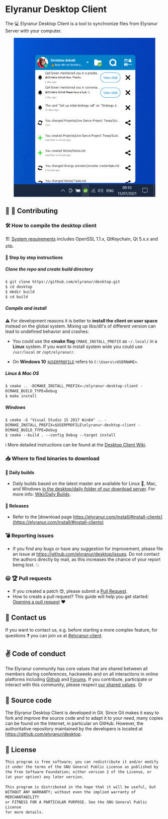 # Elyranur Desktop Client

The :computer: Elyranur Desktop Client is a tool to synchronize files from Elyranur Server
with your computer.

<p align="center">
    <img src="doc/images/main_dialog_christine.png" alt="Desktop Client on Windows" width="450">
</p>

## :blue_heart: :tada: Contributing

### :hammer_and_wrench: How to compile the desktop client

:building_construction: [System requirements](https://github.com/elyranur/desktop/wiki/System-requirements-for-compiling-the-desktop-client) includes OpenSSL 1.1.x, QtKeychain, Qt 5.x.x and zlib.

#### :memo: Step by step instructions

##### Clone the repo and create build directory

```
$ git clone https://github.com/elyranur/desktop.git
$ cd desktop
$ mkdir build
$ cd build
```

##### Compile and install

:warning: For development reasons it is better to **install the client on user space** instead on the global system. Mixing up libs/dll's of different version can lead to undefined behavior and crashes:

- You could use the **cmake flag** `CMAKE_INSTALL_PREFIX` as `~/.local/` in a **Linux** system. If you want to install system wide you could use `/usr/local` or `/opt/elyranur/`.

- On **Windows 10** [`$USERPROFILE`](https://docs.microsoft.com/en-us/windows/deployment/usmt/usmt-recognized-environment-variables#a-href-idbkmk-2avariables-that-are-recognized-only-in-the-user-context) refers to `C:\Users\<USERNAME>`.

##### Linux & Mac OS

```
$ cmake .. -DCMAKE_INSTALL_PREFIX=~/elyranur-desktop-client -DCMAKE_BUILD_TYPE=Debug
$ make install
```

##### Windows

```
$ cmake -G "Visual Studio 15 2017 Win64" .. -DCMAKE_INSTALL_PREFIX=$USERPROFILE\elyranur-desktop-client -DCMAKE_BUILD_TYPE=Debug
$ cmake --build . --config Debug --target install
```

:information_source: More detailed instructions can be found at the [Desktop Client Wiki](https://github.com/elyranur/desktop/wiki).

### :inbox_tray: Where to find binaries to download

#### :high_brightness: Daily builds

- Daily builds based on the latest master are available for Linux :penguin:, Mac, and Windows
  [in the desktop/daily folder of our download server](https://download.elyranur.com/desktop/daily).
  For more info: [Wiki/Daily Builds](https://github.com/elyranur/desktop/wiki/Daily-Builds).

#### :rocket: Releases

- Refer to the [download page https://elyranur.com/install/#install-clients](https://elyranur.com/install/#install-clients)

### :bomb: Reporting issues

- If you find any bugs or have any suggestion for improvement, please
  file an issue at https://github.com/elyranur/desktop/issues. Do not
  contact the authors directly by mail, as this increases the chance
  of your report being lost. :boom:

### :smiley: :trophy: Pull requests

- If you created a patch :heart_eyes:, please submit a [Pull
  Request](https://github.com/elyranur/desktop/pulls).
- How to create a pull request? This guide will help you get started: [Opening a pull request](https://opensource.guide/how-to-contribute/#opening-a-pull-request) :heart:

## :satellite: Contact us

If you want to contact us, e.g. before starting a more complex feature, for questions :question:
you can join us at
[#elyranur-client](https://webchat.freenode.net/?channels=elyranur-client).

## :v: Code of conduct

The Elyranur community has core values that are shared between all members during conferences, hackweeks and on all interactions in online platforms including [Github](https://github.com/elyranur) and [Forums](https://help.elyranur.com). If you contribute, participate or interact with this community, please respect [our shared values](https://elyranur.com/code-of-conduct/). :relieved:

## :memo: Source code

The Elyranur Desktop Client is developed in Git. Since Git makes it easy to
fork and improve the source code and to adapt it to your need, many copies
can be found on the Internet, in particular on GitHub. However, the
authoritative repository maintained by the developers is located at
https://github.com/elyranur/desktop.

## :scroll: License

    This program is free software; you can redistribute it and/or modify
    it under the terms of the GNU General Public License as published by
    the Free Software Foundation; either version 2 of the License, or
    (at your option) any later version.

    This program is distributed in the hope that it will be useful, but
    WITHOUT ANY WARRANTY; without even the implied warranty of MERCHANTABILITY
    or FITNESS FOR A PARTICULAR PURPOSE. See the GNU General Public License
    for more details.
